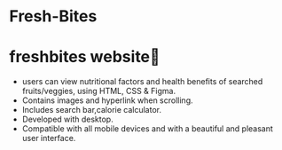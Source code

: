 # Fresh-Bites
# freshbites website🌊

- users can view nutritional factors and health benefits of searched fruits/veggies, using HTML, CSS & Figma.
- Contains images and hyperlink when scrolling.
- Includes search bar,calorie calculator.
- Developed with desktop.
- Compatible with all mobile devices and with a beautiful and pleasant user interface.
